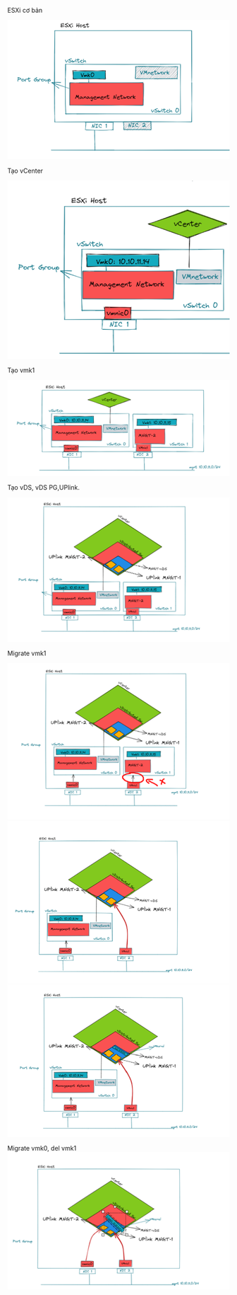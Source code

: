 ESXi cơ bản

![image](/images/Screenshot_244.png)

Tạo vCenter

![image](/images/Screenshot_246.png)

Tạo vmk1

![image](/images/Screenshot_245.png)

Tạo vDS, vDS PG,UPlink. 

![image](/images/Screenshot_299.png)

Migrate vmk1

![image](/images/Screenshot_300.png)
![image](/images/Screenshot_301.png)
![image](/images/Screenshot_302.png)

Migrate vmk0, del vmk1
![image](/images/Screenshot_303.png)
